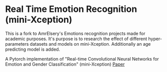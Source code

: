 
# Real Time Emotion Recognition (mini-Xception)

This is a fork to AmrElsery's Emotions recognition projects made for academic purposes. It's purpose is to research the effect of different hyper-parameters datasets and models on mini-Xception. Additionally an age predicting model is added.

A Pytorch implementation of "Real-time Convolutional Neural Networks for Emotion and Gender Classification" (mini-Xception) [Paper](https://arxiv.org/pdf/1710.07557.pdf)
